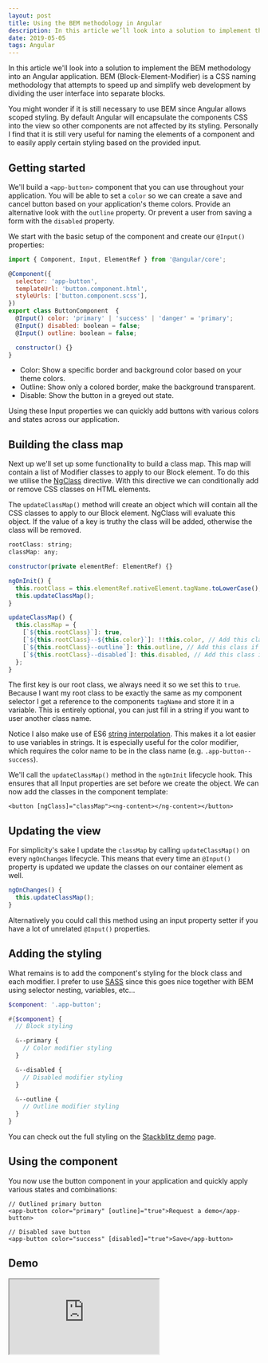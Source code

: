 ```yaml
---
layout: post
title: Using the BEM methodology in Angular
description: In this article we’ll look into a solution to implement the BEM methodology into an Angular application.
date: 2019-05-05
tags: Angular
---
```


In this article we'll look into a solution to implement the BEM methodology into an Angular application. BEM (Block-Element-Modifier) is a CSS naming methodology that attempts to speed up and simplify web development by dividing the user interface into separate blocks.

You might wonder if it is still necessary to use BEM since Angular allows scoped styling. By default Angular will encapsulate the components CSS into the view so other components are not affected by its styling. Personally I find that it is still very useful for naming the elements of a component and to easily apply certain styling based on the provided input.

## Getting started

We'll build a `<app-button>` component that you can use throughout your application. You will be able to set a `color` so we can create a save and cancel button based on your application's theme colors. Provide an alternative look with the `outline` property. Or prevent a user from saving a form with the `disabled` property.

We start with the basic setup of the component and create our `@Input()` properties:

```js
import { Component, Input, ElementRef } from '@angular/core';

@Component({
  selector: 'app-button',
  templateUrl: 'button.component.html',
  styleUrls: ['button.component.scss'],
})
export class ButtonComponent  {
  @Input() color: 'primary' | 'success' | 'danger' = 'primary';
  @Input() disabled: boolean = false;
  @Input() outline: boolean = false;

  constructor() {}
}
```

- Color: Show a specific border and background color based on your theme colors.
- Outline: Show only a colored border, make the background transparent.
- Disable: Show the button in a greyed out state.

Using these Input properties we can quickly add buttons with various colors and states across our application.

## Building the class map

Next up we'll set up some functionality to build a class map. This map will contain a list of Modifier classes to apply to our Block element. To do this we utilise the [NgClass](https://angular.io/api/common/NgClass) directive. With this directive we can conditionally add or remove CSS classes on HTML elements.

The `updateClassMap()` method will create an object which will contain all the CSS classes to apply to our Block element. NgClass will evaluate this object. If the value of a key is truthy the class will be added, otherwise the class will be removed.


```js
rootClass: string;
classMap: any;

constructor(private elementRef: ElementRef) {}

ngOnInit() {
  this.rootClass = this.elementRef.nativeElement.tagName.toLowerCase(); // returns 'app-button'
  this.updateClassMap();
}

updateClassMap() {
  this.classMap = {
    [`${this.rootClass}`]: true,
    [`${this.rootClass}--${this.color}`]: !!this.color, // Add this class if true
    [`${this.rootClass}--outline`]: this.outline, // Add this class if true
    [`${this.rootClass}--disabled`]: this.disabled, // Add this class if true
  };
}
```

The first key is our root class, we always need it so we set this to `true`. Because I want my root class to be exactly the same as my component selector I get a reference to the components `tagName` and store it in a variable. This is entirely optional, you can just fill in a string if you want to user another class name.

Notice I also make use of ES6 [string interpolation](https://developer.mozilla.org/en-US/docs/Web/JavaScript/Reference/Template_literals). This makes it a lot easier to use variables in strings. It is especially useful for the color modifier, which requires the color name to be in the class name (e.g. `.app-button--success`).

We'll call the `updateClassMap()` method in the `ngOnInit` lifecycle hook. This ensures that all Input properties are set before we create the object. We can now add the classes in the component template:

```
<button [ngClass]="classMap"><ng-content></ng-content></button>
```

## Updating the view

For simplicity's sake I update the `classMap` by calling `updateClassMap()` on every `ngOnChanges` lifecycle. This means that every time an `@Input()` property is updated we update the classes on our container element as well.

```js
ngOnChanges() {
  this.updateClassMap();
}
```

Alternatively you could call this method using an input property setter if you have a lot of unrelated `@Input()` properties.

## Adding the styling

What remains is to add the component's styling for the block class and each modifier. I prefer to use [SASS](https://sass-lang.com/) since this goes nice together with BEM using selector nesting, variables, etc...

```scss
$component: '.app-button';

#{$component} {
  // Block styling

  &--primary {
    // Color modifier styling
  }

  &--disabled {
    // Disabled modifier styling
  }

  &--outline {
    // Outline modifier styling
  }
}
```

You can check out the full styling on the [Stackblitz demo](https://stackblitz.com/edit/angular-bem-components?file=src%2Fapp%2Fbutton%2Fbutton.component.scss) page.

## Using the component

You now use the button component in your application and quickly apply various states and combinations:

```
// Outlined primary button
<app-button color="primary" [outline]="true">Request a demo</app-button>

// Disabled save button
<app-button color="success" [disabled]="true">Save</app-button>
```

## Demo

<iframe src="https://stackblitz.com/edit/angular-bem-components?ctl=1&embed=1&file=src/app/button/button.component.ts&hideExplorer=1&hideNavigation=1&view=preview"></iframe>
